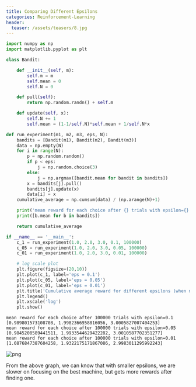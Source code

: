 ```yaml
---
title: Comparing Different Epsilons
categories: Reinforcement-Learning
header:
  teaser: /assets/teasers/8.jpg
---
```


```python
import numpy as np
import matplotlib.pyplot as plt
```


```python
class Bandit:

    def __init__(self, m):
        self.m = m
        self.mean = 0
        self.N = 0

    def pull(self):
        return np.random.randn() + self.m

    def update(self, x):
        self.N += 1
        self.mean = (1-1/self.N)*self.mean + 1/self.N*x
```


```python
def run_experiment(m1, m2, m3, eps, N):
    bandits = [Bandit(m1), Bandit(m2), Bandit(m3)]
    data = np.empty(N)
    for i in range(N):
        p = np.random.random()
        if p < eps:
            j = np.random.choice(3)
        else:
            j = np.argmax([bandit.mean for bandit in bandits])
        x = bandits[j].pull()
        bandits[j].update(x)
        data[i] = x
    cumulative_average = np.cumsum(data) / (np.arange(N)+1)

    print('mean reward for each choice after {} trials with epsilon={}'.format(N, eps))
    print([b.mean for b in bandits])

    return cumulative_average
```


```python
if __name__ == '__main__':
    c_1 = run_experiment(1.0, 2.0, 3.0, 0.1, 100000)
    c_05 = run_experiment(1.0, 2.0, 3.0, 0.05, 100000)
    c_01 = run_experiment(1.0, 2.0, 3.0, 0.01, 100000)

    # log scale plot
    plt.figure(figsize=(20,10))
    plt.plot(c_1, label='eps = 0.1')
    plt.plot(c_05, label='eps = 0.05')
    plt.plot(c_01, label='eps = 0.01')
    plt.title('Cumulative average reward for different epsilons (when mean rewards for each choice are 1,2,3 and total number of trials is 100000)')
    plt.legend()
    plt.xscale('log')
    plt.show()
```

    mean reward for each choice after 100000 trials with epsilon=0.1
    [0.989801573108708, 1.9982366958816056, 3.0005827007404253]
    mean reward for each choice after 100000 trials with epsilon=0.05
    [0.9845208589441511, 1.9933544629422282, 3.0010587702351277]
    mean reward for each choice after 100000 trials with epsilon=0.01
    [1.0876847387604258, 1.9322175171867086, 2.9983011295992243]



![png](https://lh3.googleusercontent.com/XIXfC8ACrUKb9wL_qKoFyuIlmjNa1va05c0YM06KjtxVQc6mr8cn1VofKBVOLd-oTZmc3gdR9cLvLpkhiwGo0Hvj9-6WsD3cMIDu05YIHU0gB52vYCj7AkATnWsE9XUAvhR42nUKVg=w2400)

From the above graph, we can know that with smaller epsilons, we are slower on focusing on the best machine, but gets more rewards after finding one.
